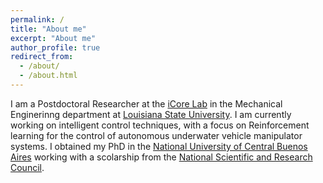 ```yaml
---
permalink: /
title: "About me"
excerpt: "About me"
author_profile: true
redirect_from: 
  - /about/
  - /about.html
---
```


I am a Postdoctoral Researcher at the [iCore Lab](https://icorelab.github.io/index.html) in the Mechanical Enginerinng department at [Louisiana State University](https://lsu.edu/). I am currently working on intelligent control techniques, with a focus on Reinforcement learning for the control of autonomous underwater vehicle manipulator systems. I obtained my PhD in the [National University of Central Buenos Aires](https://www.unicen.edu.ar/english) working with a scolarship from the [National Scientific and Research Council](https://www.conicet.gov.ar/?lan=en).



